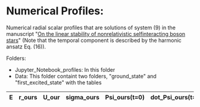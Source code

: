 # Numerical Profiles:
Numerical radial scalar profiles that are solutions of system (9) in the manuscript "[On the linear stability of nonrelativistic selfinteracting boson stars](https://arxiv.org/pdf/2402.07998.pdf)" (Note that the temporal component is described by the harmonic ansatz Eq. (16)).

Folders:
- Jupyter_Notebook_profiles: In this folder 
- Data: This folder containt two folders, "ground_state" and "first_excited_state" with the tables 

| E | r_ours | U_our | sigma_ours |	Psi_ours(t=0) |	dot_Psi_ours(t=0) |	r_yours |	U_yours |	sigma_yours |	Psi_yours(t=0) |	dot_Psi_yours(t=0)|
| --- | --- | --- | --- | --- | --- | --- | --- | --- | --- | --- |